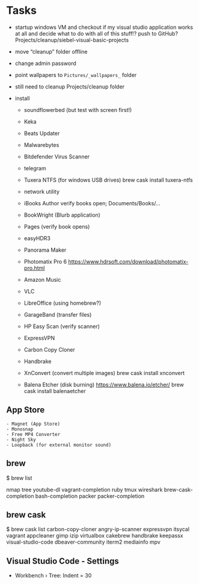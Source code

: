 # Tasks

- startup windows VM and checkout if my visual studio application works at all and decide what to do with all of this stuff!? push to GitHub?
Projects/cleanup/siebel-visual-basic-projects
- move “cleanup” folder offline

- change admin password
- point wallpapers to `Pictures/_wallpapers_` folder
- still need to cleanup Projects/cleanup folder
- install
    - soundflowerbed (but test with screen first!)
    - Keka
    - Beats Updater

    - Malwarebytes
    - Bitdefender Virus Scanner
    - telegram
    - Tuxera NTFS (for windows USB drives)
        brew cask install tuxera-ntfs
    - network utility
    - iBooks Author
        verify books open; Documents/Books/...
    - BookWright (Blurb application)
    - Pages (verify book opens)
    - easyHDR3
    - Panorama Maker
    - Photomatix Pro 6
        https://www.hdrsoft.com/download/photomatix-pro.html
    - Amazon Music
    - VLC
    - LibreOffice (using homebrew?)
    - GarageBand (transfer files)
    - HP Easy Scan (verify scanner)
    - ExpressVPN
    - Carbon Copy Cloner
    - Handbrake
    - XnConvert (convert multiple images)
        brew cask install xnconvert
    - Balena Etcher (disk burning) https://www.balena.io/etcher/
        brew cask install balenaetcher

## App Store

    - Magnet (App Store)
    - Monosnap
    - Free MP4 Converter
    - Night Sky
    - Loopback (for external monitor sound)

## brew

$ brew list

nmap
tree
youtube-dl
vagrant-completion
ruby
tmux
wireshark
brew-cask-completion
bash-completion
packer
packer-completion

## brew cask

$ brew cask list
carbon-copy-cloner
angry-ip-scanner      expressvpn            itsycal               vagrant
appcleaner            gimp                  izip                  virtualbox
cakebrew              handbrake             keepassx              visual-studio-code
dbeaver-community     iterm2                mediainfo
mpv

## Visual Studio Code - Settings

- Workbench › Tree: Indent = 30
